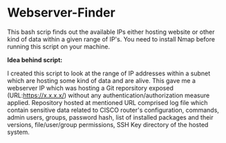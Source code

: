 # Webserver-Finder
This bash scrip finds out the available IPs either hosting website or other kind of data within a given range of IP's.
You need to install Nmap before running this script on your machine.

**Idea behind script:**

I created this script to look at the range of IP addresses within a subnet which are hosting some kind of data and are alive. This gave me a webserver IP which was hosting a Git reporsitory exposed (URL:https://x.x.x.x/) without any authentication/authorization measure applied.
Repository hosted at mentioned URL comprised log file which contain sensitive data related to CISCO router's configuration, commands, admin users, groups, password hash, 
list of installed packages and their versions, file/user/group permissions, SSH Key directory of the hosted system.
